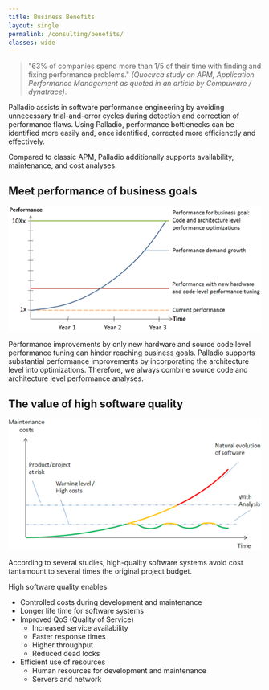 ```yaml
---
title: Business Benefits
layout: single
permalink: /consulting/benefits/
classes: wide
---
```


>"63% of companies spend more than 1/5 of their time with finding and fixing performance problems."
>    *(Quocirca study on APM, Application Performance Management as quoted in an article by Compuware / dynatrace)*.

Palladio assists in software performance engineering by avoiding unnecessary trial-and-error cycles during detection and correction of performance flaws. Using Palladio, performance bottlenecks can be identified more easily and, once identified, corrected more efficienctly and effectively.

Compared to classic APM, Palladio additionally supports availability, maintenance, and cost analyses.


## Meet performance of business goals

![Meet performance of business goals](/assets/images/consulting/consulting_performance_business_goals.png)

Performance improvements by only new hardware and source code level performance tuning can hinder reaching business goals. Palladio supports substantial performance improvements by incorporating the architecture level into optimizations. Therefore, we always combine source code and architecture level performance analyses.


## The value of high software quality

![value of high software quality](/assets/images/consulting/consulting_performance_high_quality_software.png)

According to several studies, high-quality software systems avoid cost tantamount to several times the original project budget.

High software quality enables:

- Controlled costs during development and maintenance
- Longer life time for software systems
- Improved QoS (Quality of Service)
    + Increased service availability
    + Faster response times
    + Higher throughput
    + Reduced dead locks
- Efficient use of resources
    + Human resources for development and maintenance
    + Servers and network
